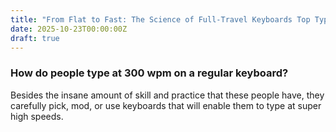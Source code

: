 ```yaml
---
title: "From Flat to Fast: The Science of Full‑Travel Keyboards Top Typists Rely On"
date: 2025-10-23T00:00:00Z
draft: true
---
```


### How do people type at 300 wpm on a regular keyboard?

Besides the insane amount of skill and practice that these people have, they carefully pick, mod, or use keyboards that will enable them to type at super high speeds.